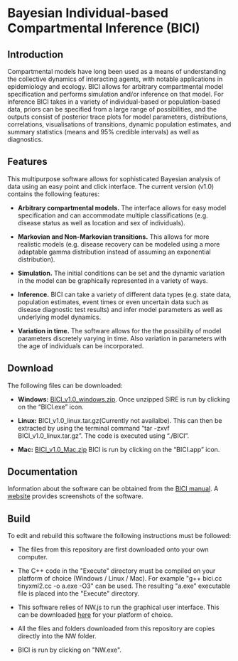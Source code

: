 # Bayesian Individual-based Compartmental Inference (BICI)

## Introduction

Compartmental models have long been used as a means of understanding the collective dynamics of interacting agents, with notable applications in epidemiology and ecology. BICI allows for arbitrary compartmental model specification and performs simulation and/or inference on that model.
For inference BICI takes in a variety of individual-based or population-based data, priors can be specified from a large range of possibilities, and the outputs consist of posterior trace plots for model parameters, distributions, correlations, visualisations of transitions, dynamic population estimates, and summary statistics (means and 95% credible intervals) as well as diagnostics.

## Features

This multipurpose software allows for sophisticated Bayesian analysis of data using an easy point and click interface.
The current version (v1.0) contains the following features:

* **Arbitrary compartmental models.** The interface allows for easy model specification and can accommodate multiple classifications (e.g. disease status as well as location and sex of individuals).

* **Markovian and Non-Markovian transitions.** This allows for more realistic models (e.g. disease recovery can be modeled using a more adaptable gamma distribution instead of assuming an exponential distribution).

* **Simulation.** The initial conditions can be set and the dynamic variation in the model can be graphically represented in a variety of ways.

* **Inference.** BICI can take a variety of different data types (e.g. state data, population estimates, event times or even uncertain data such as disease diagnostic test results) and infer model parameters as well as underlying model dynamics.

* **Variation in time.** The software allows for the the possibility of model parameters discretely varying in time. Also variation in parameters with the age of individuals can be incorporated.

## Download

The following files can be downloaded:

* **Windows:** [BICI_v1.0_windows.zip](https://github.com/BioSS-EAT/BICI/releases/download/v1.0/BICI_v1.0_windows.zip). Once unzipped SIRE is run by clicking on the “BICI.exe” icon.

* **Linux:** BICI_v1.0_linux.tar.gz(Currently not availalbe). This can then be extracted by using the terminal command “tar -zxvf BICI_v1.0_linux.tar.gz”. The code is executed using “./BICI”.

* **Mac:** [BICI_v1.0_Mac.zip](https://github.com/BioSS-EAT/BICI/releases/download/v1.0/BICI_v1.0_Mac.zip) BICI is run by clicking on the “BICI.app” icon.

## Documentation

Information about the software can be obtained from the [BICI manual](https://github.com/BioSS-EAT/BICI/blob/master/BICI_Manual_v1.0.pdf). A [website](https://bioss-eat.github.io/BICI.html) provides screenshots of the software.

## Build

To edit and rebuild this software the following instructions must be followed:

* The files from this repository are first downloaded onto your own computer.

* The C++ code in the "Execute" directory must be compiled on your platform of choice (Windows / Linux / Mac). For example "g++ bici.cc tinyxml2.cc -o a.exe -O3" can be used. The resulting "a.exe" executable file is placed into the "Execute" directory.

* This software relies of NW.js to run the graphical user interface. This can be downloaded [here](https://github.com/nwjs/nw.js) for your platform of choice.  

* All the files and folders downloaded from this repository are copies directly into the NW folder. 

* BICI is run by clicking on "NW.exe".


